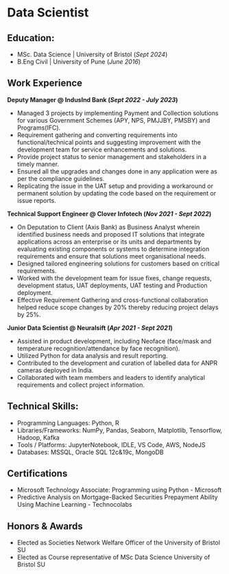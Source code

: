 # Data Scientist

## Education:
- MSc. Data Science | University of Bristol (_Sept 2024_)
- B.Eng Civil | University of Pune (_June 2016_)

## Work Experience
**Deputy Manager @ IndusInd Bank (_Sept 2022 - July 2023_)**
- Managed 3 projects by implementing Payment and Collection solutions for various Government Schemes (APY, NPS, PMJJBY, PMSBY) and Programs(IFC).
- Requirement gathering and converting requirements into functional/technical points and suggesting improvement with the development team for service enhancements and solutions.
- Provide project status to senior management and stakeholders in a timely manner.
- Ensured all the upgrades and changes done in any application were as per the compliance guidelines.
- Replicating the issue in the UAT setup and providing a workaround or permanent solution by updating the code based on the requirement or issue reports.

**Technical Support Engineer @ Clover Infotech (_Nov 2021 - Sept 2022_)**
- On Deputation to Client (Axis Bank) as Business Analyst wherein identified business needs and proposed IT solutions that integrate applications across an enterprise or its units and departments by evaluating existing components or systems to determine integration requirements and ensure that solutions meet organisational needs.
- Designed tailored engineering solutions for customers based on critical requirements.
- Worked with the development team for issue fixes, change requests, development status, UAT deployments, UAT testing and Production deployment.
- Effective Requirement Gathering and cross-functional collaboration helped reduce scope changes by 20% thereby reducing project delays by 25%.

**Junior Data Scientist @ Neuralsift (_Apr 2021 - Sept 2021_)**
- Assisted in product development, including Neoface (face/mask and temperature recognition/attendance by face recognition).
- Utilized Python for data analysis and result reporting.
- Contributed to the development and curation of labelled data for ANPR cameras deployed in India.
- Collaborated with team members and leaders to identify analytical requirements and collect project information.

## Technical Skills: 
- Programming Languages: Python, R
- Libraries/Frameworks: NumPy, Pandas, Seaborn, Matplotlib, Tensorflow, Hadoop, Kafka
- Tools / Platforms: JupyterNotebook, IDLE, VS Code, AWS, NodeJS
- Databases: MSSQL, Oracle SQL 12c&19c, MongoDB


## Certifications
- Microsoft Technology Associate: Programming using Python - Microsoft
- Predictive Analysis on Mortgage-Backed Securities Prepayment Ability Using Machine Learning - Technocolabs

## Honors & Awards
- Elected as Societies Network Welfare Officer of the University of Bristol SU
- Elected as Course representative of MSc Data Science University of Bristol SU

